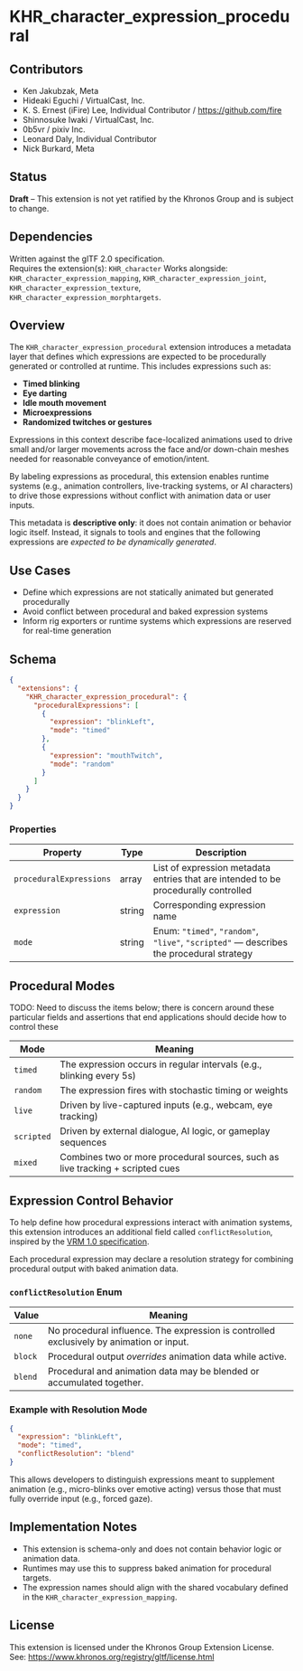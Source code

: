 # KHR_character_expression_procedural

## Contributors

- Ken Jakubzak, Meta
- Hideaki Eguchi / VirtualCast, Inc.
- K. S. Ernest (iFire) Lee, Individual Contributor / https://github.com/fire
- Shinnosuke Iwaki / VirtualCast, Inc.
- 0b5vr / pixiv Inc.
- Leonard Daly, Individual Contributor
- Nick Burkard, Meta

## Status

**Draft** – This extension is not yet ratified by the Khronos Group and is subject to change.

## Dependencies

Written against the glTF 2.0 specification.  
Requires the extension(s):  `KHR_character`
Works alongside: `KHR_character_expression_mapping`, `KHR_character_expression_joint`, `KHR_character_expression_texture`, `KHR_character_expression_morphtargets`.

## Overview

The `KHR_character_expression_procedural` extension introduces a metadata layer that defines which expressions are expected to be procedurally generated or controlled at runtime. This includes expressions such as:

- **Timed blinking**
- **Eye darting**
- **Idle mouth movement**
- **Microexpressions**
- **Randomized twitches or gestures**

Expressions in this context describe face-localized animations used to drive small and/or larger movements across the face and/or down-chain meshes needed for reasonable conveyance of emotion/intent.

By labeling expressions as procedural, this extension enables runtime systems (e.g., animation controllers, live-tracking systems, or AI characters) to drive those expressions without conflict with animation data or user inputs.

This metadata is **descriptive only**: it does not contain animation or behavior logic itself. Instead, it signals to tools and engines that the following expressions are _expected to be dynamically generated_.

## Use Cases

- Define which expressions are not statically animated but generated procedurally
- Avoid conflict between procedural and baked expression systems
- Inform rig exporters or runtime systems which expressions are reserved for real-time generation

## Schema

```json
{
  "extensions": {
    "KHR_character_expression_procedural": {
      "proceduralExpressions": [
        {
          "expression": "blinkLeft",
          "mode": "timed"
        },
        {
          "expression": "mouthTwitch",
          "mode": "random"
        }
      ]
    }
  }
}
```

### Properties

| Property                | Type   | Description                                                                             |
| ----------------------- | ------ | --------------------------------------------------------------------------------------- |
| `proceduralExpressions` | array  | List of expression metadata entries that are intended to be procedurally controlled     |
| `expression`            | string | Corresponding expression name                                                           |
| `mode`                  | string | Enum: `"timed"`, `"random"`, `"live"`, `"scripted"` — describes the procedural strategy |

## Procedural Modes

TODO: Need to discuss the items below; there is concern around these particular fields and assertions that end applications should decide how to control these

| Mode       | Meaning                                                                        |
| ---------- | ------------------------------------------------------------------------------ |
| `timed`    | The expression occurs in regular intervals (e.g., blinking every 5s)           |
| `random`   | The expression fires with stochastic timing or weights                         |
| `live`     | Driven by live-captured inputs (e.g., webcam, eye tracking)                    |
| `scripted` | Driven by external dialogue, AI logic, or gameplay sequences                   |
| `mixed`    | Combines two or more procedural sources, such as live tracking + scripted cues |

## Expression Control Behavior

To help define how procedural expressions interact with animation systems, this extension introduces an additional field called `conflictResolution`, inspired by the [VRM 1.0 specification](https://github.com/vrm-c/vrm-specification/blob/master/specification/VRMC_vrm-1.0/expressions.md#lip-sync-procedural).

Each procedural expression may declare a resolution strategy for combining procedural output with baked animation data.

### `conflictResolution` Enum

| Value   | Meaning                                                                                  |
| ------- | ---------------------------------------------------------------------------------------- |
| `none`  | No procedural influence. The expression is controlled exclusively by animation or input. |
| `block` | Procedural output _overrides_ animation data while active.                               |
| `blend` | Procedural and animation data may be blended or accumulated together.                    |

### Example with Resolution Mode

```json
{
  "expression": "blinkLeft",
  "mode": "timed",
  "conflictResolution": "blend"
}
```

This allows developers to distinguish expressions meant to supplement animation (e.g., micro-blinks over emotive acting) versus those that must fully override input (e.g., forced gaze).

## Implementation Notes

- This extension is schema-only and does not contain behavior logic or animation data.
- Runtimes may use this to suppress baked animation for procedural targets.
- The expression names should align with the shared vocabulary defined in the `KHR_character_expression_mapping`.

## License

This extension is licensed under the Khronos Group Extension License.  
See: https://www.khronos.org/registry/gltf/license.html
